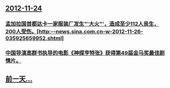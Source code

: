 ## [2012-11-24](/zh/news/2012/11/24/index.md)

### [孟加拉国首都达卡一家服装厂发生"'大火"'，造成至少112人丧生，200人受伤。[http:--news.sina.com.cn-w-2012-11-26-035925659952.shtml]](/zh/news/2012/11/24/孟加拉国首都达卡一家服装厂发生-大火-造成至少112人丧生-200人受伤-http-newssinaco.md)
### [中国导演高群书执导的电影《神探亨特张》获得第49届金马奖最佳剧情片。](/zh/news/2012/11/24/中国导演高群书执导的电影-神探亨特张-获得第49届金马奖最佳剧情片.md)
## [前一天...](/zh/news/2012/11/21/index.md)

